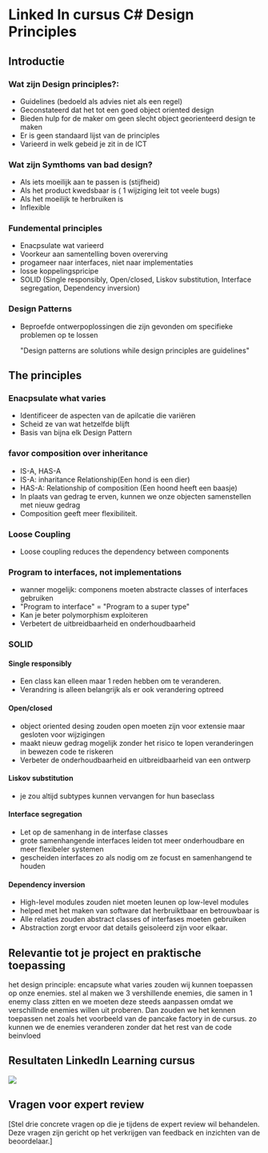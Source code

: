 # Linked In cursus C# Design Principles

 
## Introductie 

### Wat zijn Design principles?:

- Guidelines (bedoeld als advies niet als een regel)
- Geconstateerd dat het tot een goed object oriented design
- Bieden hulp for de maker om geen slecht object georienteerd design te maken
- Er is geen standaard lijst van de principles
- Varieerd in welk gebeid je zit in de ICT

### Wat zijn Symthoms van bad design?

- Als iets moeilijk aan te passen is (stijfheid)
- Als het product kwedsbaar is ( 1 wijziging leit tot veele bugs)
- Als het moeilijk te herbruiken is
- Inflexible

### Fundemental principles

- Enacpsulate wat varieerd
- Voorkeur aan samentelling boven overerving
- progameer naar interfaces, niet naar implementaties
- losse koppelingspricipe
- SOLID (Single responsibly, Open/closed, Liskov substitution, Interface segregation, Dependency inversion)

### Design Patterns

- Beproefde ontwerpoplossingen die zijn gevonden om specifieke problemen op te lossen
  
  "Design patterns are solutions while design principles are guidelines"

## The principles

### Enacpsulate what varies

- Identificeer de aspecten van de apilcatie die variëren 
- Scheid ze van wat hetzelfde blijft
- Basis van bijna elk Design Pattern

### favor composition over inheritance

- IS-A, HAS-A
- IS-A: inharitance Relationship(Een hond is een dier)
- HAS-A: Relationship of composition (Een hoond heeft een baasje)
- In plaats van gedrag te erven, kunnen we onze objecten samenstellen met nieuw gedrag
- Composition geeft meer flexibiliteit.

### Loose Coupling

- Loose coupling reduces the dependency between components

### Program to interfaces, not implementations

- wanner mogelijk: componens moeten abstracte classes of interfaces gebruiken
- "Program to interface" = "Program to a super type"
- Kan je beter polymorphism exploiteren
- Verbetert de uitbreidbaarheid en onderhoudbaarheid
  
### SOLID

#### Single responsibly

- Een class kan elleen maar 1 reden hebben om te veranderen.
- Verandring is alleen belangrijk als er ook verandering optreed
  
#### Open/closed

- object oriented desing zouden open moeten zijn voor extensie maar gesloten voor wijzigingen
- maakt nieuw gedrag mogelijk zonder het risico te lopen veranderingen in bewezen code te riskeren
- Verbeter de onderhoudbaarheid en uitbreidbaarheid van een ontwerp

#### Liskov substitution

-  je zou altijd subtypes kunnen vervangen for hun baseclass
  
#### Interface segregation

- Let op de samenhang in de interfase classes
- grote samenhangende interfaces leiden tot meer onderhoudbare en meer flexibeler systemen
- gescheiden interfaces zo als nodig om ze focust en samenhangend te houden

#### Dependency inversion

- High-level modules zouden niet moeten leunen op low-level modules
- helped met het maken van software dat herbruiktbaar en betrouwbaar is 
- Alle relaties zouden abstract classes of interfases moeten gebruiken
- Abstraction zorgt ervoor dat details geisoleerd zijn voor elkaar.

## Relevantie tot je project en praktische toepassing

het design principle: encapsute what varies zouden wij kunnen toepassen op onze enemies. stel al maken we 3 vershillende enemies, die samen in 1 enemy class zitten en we moeten deze steeds aanpassen omdat we verschillnde enemies willen uit proberen. Dan zouden we het kennen toepassen net zoals het voorbeeld van de pancake factory in de cursus. zo kunnen we de enemies veranderen zonder dat het rest van de code beinvloed

## Resultaten LinkedIn Learning cursus

![](/docs/Doortje/LinkenIn-Cursus/Images/C#%20Design%20Principles.png) 


## Vragen voor expert review

[Stel drie concrete vragen op die je tijdens de expert review wil behandelen. Deze vragen zijn gericht op het verkrijgen van feedback en inzichten van de beoordelaar.]